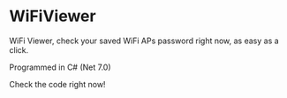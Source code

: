 # WiFiViewer

WiFi Viewer, check your saved WiFi APs password right now, as easy as a click.

Programmed in C# (Net 7.0)

Check the code right now!
